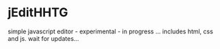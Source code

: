 # jEditHHTG
simple javascript editor - experimental - in progress
... includes html, css and js.
wait for updates...
